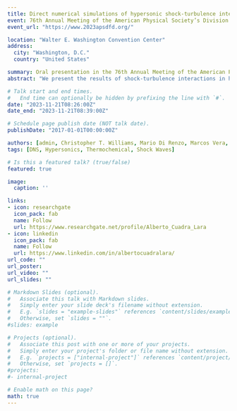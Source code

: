 ```yaml
---
title: Direct numerical simulations of hypersonic shock-turbulence interactions
event: 76th Annual Meeting of the American Physical Society’s Division of Fluid Dynamics
event_url: "https://www.2023apsdfd.org/"

location: "Walter E. Washington Convention Center"
address:
  city: "Washington, D.C."
  country: "United States"

summary: Oral presentation in the 76th Annual Meeting of the American Physical Society’s Division of Fluid Dynamics
abstract: "We present the results of shock-turbulence interactions in hypersonic flows using direct numerical simulation (DNS) and linear interaction analysis (LIA). The DNS calculations are conducted with the HTR solver at various turbulent Mach numbers. These results are compared with linear theory by solving the unperturbed problem using the in-house chemical equilibrium code Combustion Toolbox. Subsequently, the perturbed problem comprising weakly isotropic vortical disturbances is solved using LIA. The study focuses on how dilatational energy ahead of the shock influences the Reynolds stress components. Additionally, we examine the effect of vibrational excitation on turbulence amplification by using two thermodynamic models: calorically perfect gas and calorically imperfect gas with frozen chemistry."

# Talk start and end times.
#   End time can optionally be hidden by prefixing the line with `#`.
date: "2023-11-21T08:26:00Z"
date_end: "2023-11-21T08:39:00Z"

# Schedule page publish date (NOT talk date).
publishDate: "2017-01-01T00:00:00Z"

authors: [admin, Christopher T. Williams, Mario Di Renzo, Marcos Vera, César Huete]
tags: [DNS, Hypersonics, Thermochemical, Shock Waves]

# Is this a featured talk? (true/false)
featured: true

image:
  caption: ''

links:
- icon: researchgate
  icon_pack: fab
  name: Follow
  url: https://www.researchgate.net/profile/Alberto_Cuadra_Lara
- icon: linkedin
  icon_pack: fab
  name: Follow
  url: https://www.linkedin.com/in/albertocuadralara/
url_code: ""
url_poster: 
url_video: ""
url_slides: ""

# Markdown Slides (optional).
#   Associate this talk with Markdown slides.
#   Simply enter your slide deck's filename without extension.
#   E.g. `slides = "example-slides"` references `content/slides/example-slides.md`.
#   Otherwise, set `slides = ""`.
#slides: example

# Projects (optional).
#   Associate this post with one or more of your projects.
#   Simply enter your project's folder or file name without extension.
#   E.g. `projects = ["internal-project"]` references `content/project/deep-learning/index.md`.
#   Otherwise, set `projects = []`.
#projects:
#- internal-project

# Enable math on this page?
math: true
---
```


